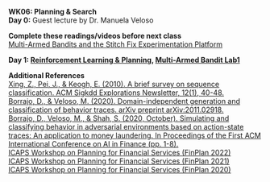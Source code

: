 **WK06: Planning & Search**  
**Day 0:** Guest lecture by Dr. Manuela Veloso  

**Complete these readings/videos before next class**  
[Multi-Armed Bandits and the Stitch Fix Experimentation Platform](https://multithreaded.stitchfix.com/blog/2020/08/05/bandits/)  

**Day 1: [Reinforcement Learning & Planning](https://www.dropbox.com/s/je3r00ft8xfoa2r/06-0%20Reinforcement%20Learning.pptx?dl=0), [Multi-Armed Bandit Lab1](https://colab.research.google.com/drive/1MdxutOmbOOKR9RzrCNI0rBCAFF2G_hHP?usp=sharing)**  

**Additional References**  
[Xing, Z., Pei, J., & Keogh, E. (2010). A brief survey on sequence classification. ACM Sigkdd Explorations Newsletter, 12(1), 40-48.](https://dl.acm.org/doi/pdf/10.1145/1882471.1882478?casa_token=6AYZzZM5eU4AAAAA:lpnX9L33UfFGN-mQZL85Xex6CLjdYTZ-kf3ba4Viotfnyti4jqg3dh2MpySS3oKKAvQLA9gG2v-ZFA)  
[Borrajo, D., & Veloso, M. (2020). Domain-independent generation and classification of behavior traces. arXiv preprint arXiv:2011.02918.](https://arxiv.org/pdf/2011.02918.pdf)  
[Borrajo, D., Veloso, M., & Shah, S. (2020, October). Simulating and classifying behavior in adversarial environments based on action-state traces: An application to money laundering. In Proceedings of the First ACM International Conference on AI in Finance (pp. 1-8).](https://dl.acm.org/doi/pdf/10.1145/3383455.3422536?casa_token=nw5tGfKVHmYAAAAA:_87bp9azEgc9KpjrASL_aAmZj7qgJtLjZVUKYugfMA-nBkxICHbg4ToKnGd91Ju2-QvMaF6KrBCTMg)  
[ICAPS Workshop on Planning for Financial Services (FinPlan 2022)](https://icaps22.icaps-conference.org/workshops/FinPlan/)  
[ICAPS Workshop on Planning for Financial Services (FinPlan 2021)](https://icaps21.icaps-conference.org/workshops/FinPlan/)  
[ICAPS Workshop on Planning for Financial Services (FinPlan 2020)](https://icaps20subpages.icaps-conference.org/workshops/finplan/)  
